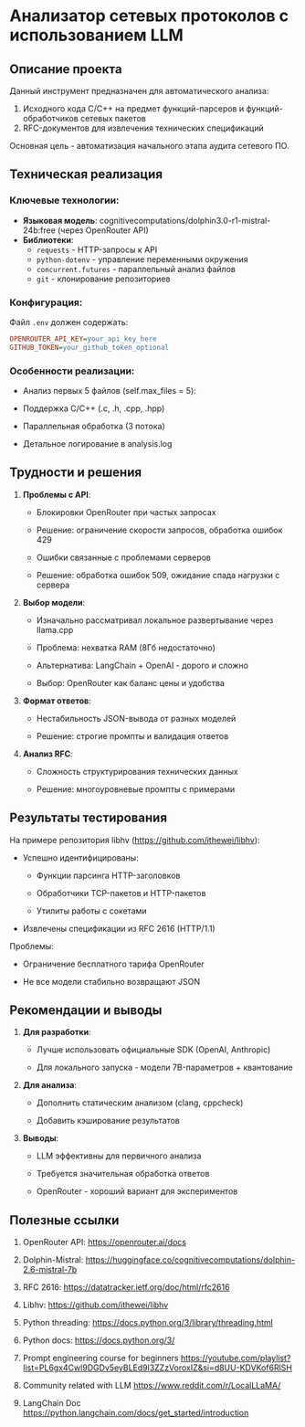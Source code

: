 # Анализатор сетевых протоколов с использованием LLM

## Описание проекта

Данный инструмент предназначен для автоматического анализа:
1. Исходного кода C/C++ на предмет функций-парсеров и  функций-обработчиков сетевых пакетов
2. RFC-документов для извлечения технических спецификаций

Основная цель - автоматизация начального этапа аудита сетевого ПО.

## Техническая реализация

### Ключевые технологии:
- **Языковая модель**: cognitivecomputations/dolphin3.0-r1-mistral-24b:free (через OpenRouter API)
- **Библиотеки**:
  - `requests` - HTTP-запросы к API
  - `python-dotenv` - управление переменными окружения
  - `concurrent.futures` - параллельный анализ файлов
  - `git` - клонирование репозиториев

### Конфигурация:
Файл `.env` должен содержать:
```ini
OPENROUTER_API_KEY=your_api_key_here
GITHUB_TOKEN=your_github_token_optional
```

### Особенности реализации:

- Анализ первых 5 файлов (self.max_files = 5):

- Поддержка C/C++ (.c, .h, .cpp, .hpp)

- Параллельная обработка (3 потока)

- Детальное логирование в analysis.log

## Трудности и решения

1. **Проблемы с API**:

    - Блокировки OpenRouter при частых запросах

    - Решение: ограничение скорости запросов, обработка ошибок 429

    - Ошибки связанные с проблемами серверов

    - Решение: обработка ошибок 509, ожидание спада нагрузки с сервера

2. **Выбор модели**:

    - Изначально рассматривал локальное развертывание через llama.cpp

    - Проблема: нехватка RAM (8Гб недостаточно)

    - Альтернатива: LangChain + OpenAI - дорого и сложно

    - Выбор: OpenRouter как баланс цены и удобства

3. **Формат ответов**:

    - Нестабильность JSON-вывода от разных моделей

    - Решение: строгие промпты и валидация ответов

4. **Анализ RFC**:

    - Сложность структурирования технических данных

    - Решение: многоуровневые промпты с примерами

## Результаты тестирования

На примере репозитория libhv (https://github.com/ithewei/libhv):

- Успешно идентифицированы:

    - Функции парсинга HTTP-заголовков

    - Обработчики TCP-пакетов и HTTP-пакетов

    - Утилиты работы с сокетами

- Извлечены спецификации из RFC 2616 (HTTP/1.1)

Проблемы:

- Ограничение бесплатного тарифа OpenRouter

- Не все модели стабильно возвращают JSON

## Рекомендации и выводы

1. **Для разработки**:

    - Лучше использовать официальные SDK (OpenAI, Anthropic)

    - Для локального запуска - модели 7B-параметров + квантование

2. **Для анализа**:

    - Дополнить статическим анализом (clang, cppcheck)

    - Добавить кэширование результатов

3. **Выводы**:

    - LLM эффективны для первичного анализа

    - Требуется значительная обработка ответов

    - OpenRouter - хороший вариант для экспериментов

## Полезные ссылки

1. OpenRouter API: https://openrouter.ai/docs

2. Dolphin-Mistral: https://huggingface.co/cognitivecomputations/dolphin-2.6-mistral-7b

3. RFC 2616: https://datatracker.ietf.org/doc/html/rfc2616

4. Libhv: https://github.com/ithewei/libhv

5. Python threading: https://docs.python.org/3/library/threading.html

6. Python docs: https://docs.python.org/3/

7. Prompt engineering course for beginners https://youtube.com/playlist?list=PL6gx4Cwl9DGDv5eyBLEd9l3ZZzVoroxIZ&si=d8UU-KDVKof6RlSH

8. Community related with LLM https://www.reddit.com/r/LocalLLaMA/

9. LangChain Doc https://python.langchain.com/docs/get_started/introduction